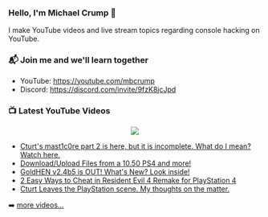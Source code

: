 ### Hello, I'm Michael Crump 👋

I make YouTube videos and live stream topics regarding console hacking on YouTube. 

### 📬 Join me and we'll learn together

- YouTube: https://youtube.com/mbcrump
- Discord: https://discord.com/invite/9fzK8jcJpd

### 📺 Latest YouTube Videos

<div align="center">

[<img src="https://img.shields.io/badge/-Subscribe-red?style=for-the-badge&logo=youtube&logoColor=white"/>](https://www.youtube.com/c/mbcrump?sub_confirmation=1)

</div>

<!-- YOUTUBE:START -->
- [Cturt&#39;s mast1c0re part 2 is here, but it is incomplete. What do I mean? Watch here.](https://www.youtube.com/watch?v=pJRhstUUWeA)
- [Download/Upload Files from a 10.50 PS4 and more!](https://www.youtube.com/watch?v=rW3r5AGnfNU)
- [GoldHEN v2.4b5 is OUT! What&#39;s New? Look inside!](https://www.youtube.com/watch?v=CbSGT7sbmQY)
- [2 Easy Ways to Cheat in Resident Evil 4 Remake for PlayStation 4](https://www.youtube.com/watch?v=QDeDoOsmi0M)
- [Cturt Leaves the PlayStation scene. My thoughts on the matter.](https://www.youtube.com/watch?v=ExmSifWZt8Q)
<!-- YOUTUBE:END -->

➡️ [more videos...](https://youtube.com/mbcrump)

